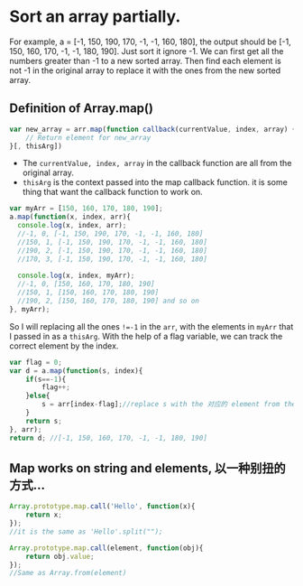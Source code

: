 # Sort an array partially. 
For example, a = [-1, 150, 190, 170, -1, -1, 160, 180], the output should be [-1, 150, 160, 170, -1, -1, 180, 190]. Just sort
it ignore -1. We can first get all the numbers greater than -1 to a new sorted array. Then find each element is not -1 in the 
original array to replace it with the ones from the new sorted array.

## Definition of Array.map()
```js
var new_array = arr.map(function callback(currentValue, index, array) {
    // Return element for new_array
}[, thisArg])
```
- The `currentValue, index, array` in the callback function are all from the original array. 
- `thisArg` is the context passed into the map callback function. it is some thing that want the callback function to work on. 
```js
var myArr = [150, 160, 170, 180, 190];
a.map(function(x, index, arr){
  console.log(x, index, arr);
  //-1, 0, [-1, 150, 190, 170, -1, -1, 160, 180]
  //150, 1, [-1, 150, 190, 170, -1, -1, 160, 180]
  //190, 2, [-1, 150, 190, 170, -1, -1, 160, 180]
  //170, 3, [-1, 150, 190, 170, -1, -1, 160, 180]
  
  console.log(x, index, myArr);
  //-1, 0, [150, 160, 170, 180, 190]
  //150, 1, [150, 160, 170, 180, 190]
  //190, 2, [150, 160, 170, 180, 190] and so on
}, myArr);
``` 
So I will replacing all the ones `!=-1` in the `arr`, with the elements in `myArr` that I passed in as a `thisArg`. With the help
of a flag variable, we can track the correct element by the index.
```js
var flag = 0;
var d = a.map(function(s, index){
    if(s==-1){
        flag++;
    }else{
        s = arr[index-flag];//replace s with the 对应的 element from the arr 数组 that I passed in
    }
    return s;
}, arr);
return d; //[-1, 150, 160, 170, -1, -1, 180, 190]
```


## Map works on string and elements, 以一种别扭的方式...
```js
Array.prototype.map.call('Hello', function(x){
    return x;
});
//it is the same as 'Hello'.split("");
```
```js
Array.prototype.map.call(element, function(obj){
    return obj.value;
});
//Same as Array.from(element)
```
